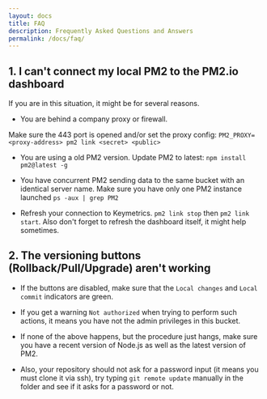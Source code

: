 ```yaml
---
layout: docs
title: FAQ
description: Frequently Asked Questions and Answers
permalink: /docs/faq/
---
```


<script type="application/ld+json">
{
  "@context": "https://schema.org",
  "@type": "FAQPage",
  "mainEntity": [
    {
      "@type": "Question",
      "name": "I can't connect my local PM2 to the PM2.io dashboard",
      "acceptedAnswer": {
        "@type": "Answer",
        "text": "This can happen for several reasons: 1) You are behind a company proxy or firewall - make sure port 443 is open or set proxy config with PM2_PROXY. 2) You are using an old PM2 version - update with 'npm install pm2@latest -g'. 3) You have concurrent PM2 instances - check with 'ps -aux | grep PM2'. 4) Try refreshing connection with 'pm2 link stop' then 'pm2 link start'."
      }
    },
    {
      "@type": "Question", 
      "name": "The versioning buttons (Rollback/Pull/Upgrade) aren't working",
      "acceptedAnswer": {
        "@type": "Answer",
        "text": "Check these solutions: 1) If buttons are disabled, ensure 'Local changes' and 'Local commit' indicators are green. 2) 'Not authorized' warning means you lack admin privileges in the bucket. 3) If the procedure hangs, update Node.js and PM2 to latest versions. 4) Ensure your repository doesn't require password input - clone via SSH and test with 'git remote update'."
      }
    }
  ]
}
</script>

## 1. I can't connect my local PM2 to the PM2.io dashboard

If you are in this situation, it might be for several reasons.

- You are behind a company proxy or firewall. 

Make sure the 443 port is opened and/or set the proxy config:
`PM2_PROXY=<proxy-address> pm2 link <secret> <public>`

- You are using a old PM2 version. Update PM2 to latest: `npm install pm2@latest -g`

- You have concurrent PM2 sending data to the same bucket with an identical server name.
Make sure you have only one PM2 instance launched `ps -aux | grep PM2`

- Refresh your connection to Keymetrics. `pm2 link stop` then `pm2 link start`. Also don't forget to refresh the dashboard itself, it might help sometimes.

## 2. The versioning buttons (Rollback/Pull/Upgrade) aren't working

- If the buttons are disabled, make sure that the `Local changes` and `Local commit` indicators are green.

- If you get a warning `Not authorized` when trying to perform such actions, it means you have not the admin privileges in this bucket.

- If none of the above happens, but the procedure just hangs, make sure you have a recent version of Node.js as well as the latest version of PM2.

- Also, your repository should not ask for a password input (it means you must clone it via ssh), try typing `git remote update` manually in the folder and see if it asks for a password or not.
